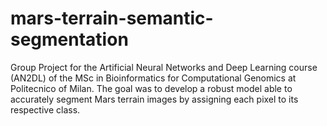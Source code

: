 # mars-terrain-semantic-segmentation

Group Project for the Artificial Neural Networks and Deep Learning course (AN2DL) of the MSc in Bioinformatics for Computational Genomics at Politecnico of Milan. The goal was to develop a robust model able to accurately segment Mars terrain images by assigning each pixel to its respective class.
